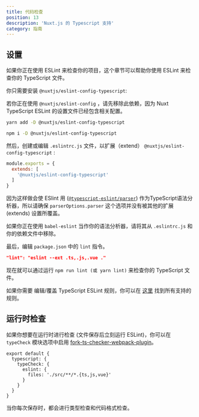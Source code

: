 ```yaml
---
title: 代码检查
position: 13
description: 'Nuxt.js 的 Typescript 支持'
category: 指南
---
```


## 设置

如果你正在使用 ESLint 来检查你的项目，这个章节可以帮助你使用 ESLint 来检查你的 TypeScript 文件。

你只需要安装 `@nuxtjs/eslint-config-typescript`:

<alert type="info">

若你正在使用 `@nuxtjs/eslint-config` ，请先移除此依赖，因为 Nuxt TypeScript ESLint 的设置文件已经包含相关配置。

</alert>

<code-group>
<code-block label="Yarn" active>

```sh
yarn add -D @nuxtjs/eslint-config-typescript
```

</code-block>
<code-block label="NPM">

```sh
npm i -D @nuxtjs/eslint-config-typescript
```

</code-block>
</code-group>

然后，创建或编辑 `.eslintrc.js` 文件，以扩展（extend） `@nuxtjs/eslint-config-typescript` :
```js
module.exports = {
  extends: [
    '@nuxtjs/eslint-config-typescript'
  ]
}
```
<alert type="warning">
 
因为这样做会使 ESlint 用 ([`@typescript-eslint/parser`](https://github.com/typescript-eslint/typescript-eslint/tree/master/packages/parser)) 作为TypeScript语法分析器，所以请确保 `parserOptions.parser` 这个选项并没有被其他的扩展 (extends) 设置所覆盖。

如果你正在使用 `babel-eslint` 当作你的语法分析器，请将其从 `.eslintrc.js` 和你的依赖文件中移除。

</alert>

最后，编辑 `package.json` 中的 `lint` 指令。

```json
"lint": "eslint --ext .ts,.js,.vue ."
```

</div>

现在就可以通过运行 `npm run lint (或 yarn lint)` 来检查你的 TypeScript 文件。

<alert type="info">

如果你需要 编辑/覆盖 TypeScript ESLint 规则，你可以在 [这里](https://github.com/typescript-eslint/typescript-eslint/tree/master/packages/eslint-plugin#supported-rules) 找到所有支持的规则。

</alert>

## 运行时检查

如果你想要在运行时进行检查 (文件保存后立刻运行 ESLint)，你可以在 `typeCheck` 模块选项中启用 [fork-ts-checker-webpack-plugin](https://github.com/TypeStrong/fork-ts-checker-webpack-plugin)。

```ts{}[nuxt.config.js]
export default {
  typescript: {
    typeCheck: {
      eslint: {
        files: './src/**/*.{ts,js,vue}'
      }
    }
  }
}
```

当你每次保存时，都会进行类型检查和代码格式检查。
